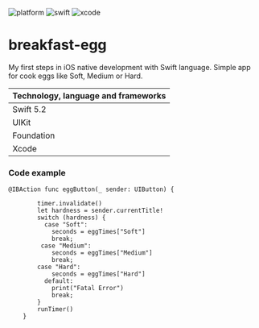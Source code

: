 ![platform](https://img.shields.io/badge/platform-iOS-green.svg)
![swift](https://img.shields.io/badge/swift-5.2-orange.svg)
![xcode](https://img.shields.io/badge/xcode-11.3.1-blue.svg)

# breakfast-egg

My first steps in iOS native development with Swift language. 
Simple app for cook eggs like Soft, Medium or Hard.

| Technology, language and frameworks |
|-------------------|
| Swift 5.2 |
| UIKit |
| Foundation |
| Xcode |


### Code example

```
@IBAction func eggButton(_ sender: UIButton) {
        
        timer.invalidate()
        let hardness = sender.currentTitle!
        switch (hardness) {
          case "Soft":
            seconds = eggTimes["Soft"]
            break;
         case "Medium":
            seconds = eggTimes["Medium"]
            break;
        case "Hard":
            seconds = eggTimes["Hard"]
          default:
            print("Fatal Error")
            break;
        }
        runTimer()
    }
```
